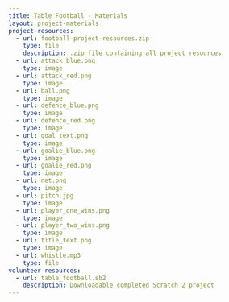 ```yaml
---
title: Table Football - Materials
layout: project-materials
project-resources:
  - url: football-project-resources.zip
    type: file
    description: .zip file containing all project resources
  - url: attack_blue.png
    type: image
  - url: attack_red.png
    type: image
  - url: ball.png
    type: image
  - url: defence_blue.png
    type: image
  - url: defence_red.png
    type: image
  - url: goal_text.png
    type: image
  - url: goalie_blue.png
    type: image
  - url: goalie_red.png
    type: image
  - url: net.png
    type: image
  - url: pitch.jpg
    type: image
  - url: player_one_wins.png
    type: image
  - url: player_two_wins.png
    type: image
  - url: title_text.png
    type: image
  - url: whistle.mp3
    type: file
volunteer-resources:
  - url: table_football.sb2
    description: Downloadable completed Scratch 2 project
---
```

